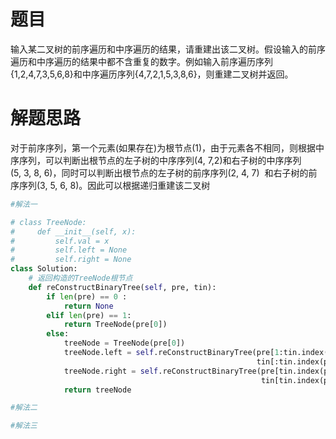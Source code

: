 
# 题目

输入某二叉树的前序遍历和中序遍历的结果，请重建出该二叉树。假设输入的前序遍历和中序遍历的结果中都不含重复的数字。例如输入前序遍历序列{1,2,4,7,3,5,6,8}和中序遍历序列{4,7,2,1,5,3,8,6}，则重建二叉树并返回。

# 解题思路

对于前序序列，第一个元素(如果存在)为根节点(1)，由于元素各不相同，则根据中序序列，可以判断出根节点的左子树的中序序列(4, 7,2)和右子树的中序序列(5, 3, 8, 6)，同时可以判断出根节点的左子树的前序序列(2, 4, 7)  和右子树的前序序列(3, 5, 6, 8)。因此可以根据递归重建该二叉树


```python
#解法一

# class TreeNode:
#     def __init__(self, x):
#         self.val = x
#         self.left = None
#         self.right = None
class Solution:
    # 返回构造的TreeNode根节点
    def reConstructBinaryTree(self, pre, tin):
        if len(pre) == 0 :
            return None
        elif len(pre) == 1:
            return TreeNode(pre[0])
        else:
            treeNode = TreeNode(pre[0])
            treeNode.left = self.reConstructBinaryTree(pre[1:tin.index(pre[0])+1],
                                                       tin[:tin.index(pre[0])])
            treeNode.right = self.reConstructBinaryTree(pre[tin.index(pre[0])+1:],
                                                        tin[tin.index(pre[0])+1:])
            return treeNode
```


```python
#解法二


```


```python
#解法三

```

